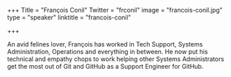 +++
Title = "François Conil"
Twitter = "frconil"
image = "francois-conil.jpg"
type = "speaker"
linktitle = "francois-conil"

+++

An avid felines lover, François has worked in Tech Support, Systems Administration, Operations and everything in between. He now put his technical and empathy chops to work helping other Systems Administrators get the most out of Git and GitHub as a Support Engineer for GitHub.
